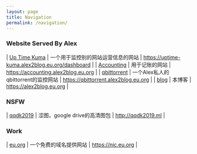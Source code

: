 ```yaml
---
layout: page
title: Navigation
permalink: /navigation/
---
```


### Website Served By Alex

| [Up Time Kuma](https://uptime-kuma.alex2blog.eu.org/dashboard) | 一个用于监控别的网站运营信息的网站 | https://uptime-kuma.alex2blog.eu.org/dashboard |
| [Accounting](https://accounting.alex2blog.eu.org) | 用于记账的网站 | https://accounting.alex2blog.eu.org |
| [qbittorrent](https://qbittorrent.alex2blog.eu.org) | 一个Alex私人的qbittorrent的监控网站 | https://qbittorrent.alex2blog.eu.org |
| [blog](https://alex2blog.eu.org) | 本博客 | https://alex2blog.eu.org |

### NSFW

| [qqdk2019](http://qqdk2019.ml) | 涩图，google drive的高清图包 | http://qqdk2019.ml |

### Work

| [eu.org](https://nic.eu.org) | 一个免费的域名提供网站 | https://nic.eu.org |